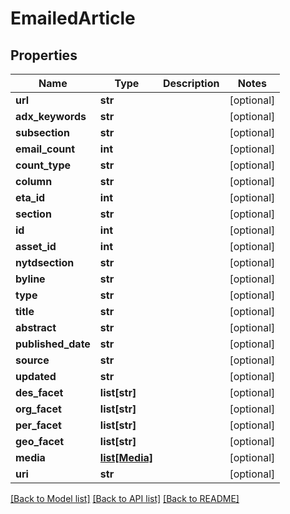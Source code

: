 # EmailedArticle

## Properties
Name | Type | Description | Notes
------------ | ------------- | ------------- | -------------
**url** | **str** |  | [optional] 
**adx_keywords** | **str** |  | [optional] 
**subsection** | **str** |  | [optional] 
**email_count** | **int** |  | [optional] 
**count_type** | **str** |  | [optional] 
**column** | **str** |  | [optional] 
**eta_id** | **int** |  | [optional] 
**section** | **str** |  | [optional] 
**id** | **int** |  | [optional] 
**asset_id** | **int** |  | [optional] 
**nytdsection** | **str** |  | [optional] 
**byline** | **str** |  | [optional] 
**type** | **str** |  | [optional] 
**title** | **str** |  | [optional] 
**abstract** | **str** |  | [optional] 
**published_date** | **str** |  | [optional] 
**source** | **str** |  | [optional] 
**updated** | **str** |  | [optional] 
**des_facet** | **list[str]** |  | [optional] 
**org_facet** | **list[str]** |  | [optional] 
**per_facet** | **list[str]** |  | [optional] 
**geo_facet** | **list[str]** |  | [optional] 
**media** | [**list[Media]**](Media.md) |  | [optional] 
**uri** | **str** |  | [optional] 

[[Back to Model list]](../README.md#documentation-for-models) [[Back to API list]](../README.md#documentation-for-api-endpoints) [[Back to README]](../README.md)



